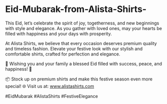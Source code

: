 # Eid-Mubarak-from-Alista-Shirts-
This Eid, let’s celebrate the spirit of joy, togetherness, and new beginnings with style and elegance. As you gather with loved ones, may your hearts be filled with happiness and your days with prosperity.

At Alista Shirts, we believe that every occasion deserves premium quality and timeless fashion. Elevate your festive look with our stylish and comfortable shirts, crafted for perfection and elegance.

🌟 Wishing you and your family a blessed Eid filled with success, peace, and happiness! 🌟

📦 Stock up on premium shirts and make this festive season even more special!
🌐 Visit us at: www.alistashirts.com

#EidMubarak #AlistaShirts #FestiveElegance
